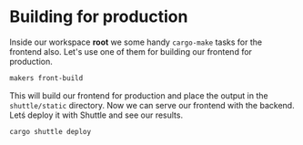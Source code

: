 # Building for production

Inside our workspace **root** we some handy `cargo-make` tasks for the frontend also. Let's use one of them for building our frontend for production.

```bash
makers front-build
```

This will build our frontend for production and place the output in the `shuttle/static` directory. Now we can serve our frontend with the backend. Letś deploy it with Shuttle and see our results.

```bash
cargo shuttle deploy
```